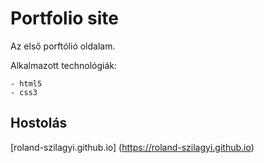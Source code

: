 # Portfolio site

Az első porftólió oldalam.

Alkalmazott technológiák:

    - html5
    - css3

## Hostolás

[roland-szilagyi.github.io] (https://roland-szilagyi.github.io)